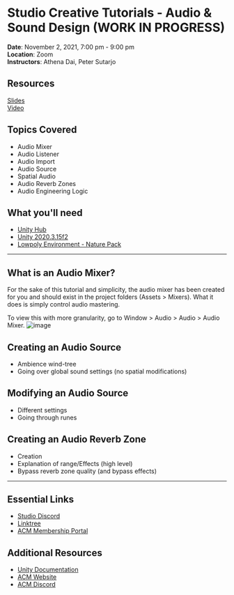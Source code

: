 # Studio Creative Tutorials - Audio & Sound Design (WORK IN PROGRESS)
 
**Date**: November 2, 2021, 7:00 pm - 9:00 pm<br>
**Location**: Zoom<br>
**Instructors**: Athena Dai, Peter Sutarjo<br>
 
## Resources
[Slides](https://docs.google.com/presentation/d/1N__34gQRdCBV8gSB7huCgWJGKWnnMpdQAGUF3QjkW_k/edit?usp=sharing)<br>
[Video](https://youtu.be/oB3sk4a3VkE)<br>
 
## Topics Covered
* Audio Mixer
* Audio Listener
* Audio Import
* Audio Source
* Spatial Audio
* Audio Reverb Zones
* Audio Engineering Logic
 
## What you'll need
* [Unity Hub](https://unity.com/download)
* [Unity 2020.3.15f2](https://unity3d.com/unity/qa/lts-releases)
* [Lowpoly Environment - Nature Pack](https://drive.google.com/file/d/1AGSRnSt-Z32ARl03rovPyRvPZ_1j3ixi/view?usp=sharing)
---

## What is an Audio Mixer?
For the sake of this tutorial and simplicity, the audio mixer has been created for you and should exist in the project folders (Assets > Mixers).
What it does is simply control audio mastering.

To view this with more granularity, go to Window > Audio > Audio > Audio Mixer.
![image](https://user-images.githubusercontent.com/49392395/139570448-9a451c5c-7b24-4189-ab10-1bf06711f103.png)


## Creating an Audio Source
- Ambience wind-tree
- Going over global sound settings (no spatial modifications)

## Modifying an Audio Source
- Different settings
- Going through runes

## Creating an Audio Reverb Zone
- Creation
- Explanation of range/Effects (high level)
- Bypass reverb zone quality (and bypass effects)

---

## Essential Links
- [Studio Discord](https://discord.com/invite/bBk2Mcw)
- [Linktree](https://linktr.ee/acmstudio)
- [ACM Membership Portal](https://members.uclaacm.com/)
## Additional Resources
- [Unity Documentation](https://docs.unity3d.com/Manual/index.html)
- [ACM Website](https://www.uclaacm.com/)
- [ACM Discord](https://discord.com/invite/eWmzKsY)
 
 
